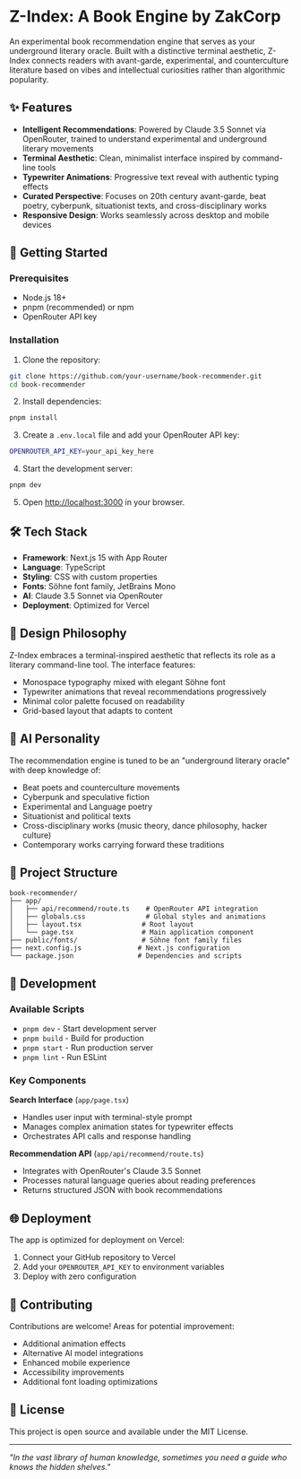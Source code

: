# Z-Index: A Book Engine by ZakCorp

An experimental book recommendation engine that serves as your underground literary oracle. Built with a distinctive terminal aesthetic, Z-Index connects readers with avant-garde, experimental, and counterculture literature based on vibes and intellectual curiosities rather than algorithmic popularity.

## ✨ Features

- **Intelligent Recommendations**: Powered by Claude 3.5 Sonnet via OpenRouter, trained to understand experimental and underground literary movements
- **Terminal Aesthetic**: Clean, minimalist interface inspired by command-line tools
- **Typewriter Animations**: Progressive text reveal with authentic typing effects
- **Curated Perspective**: Focuses on 20th century avant-garde, beat poetry, cyberpunk, situationist texts, and cross-disciplinary works
- **Responsive Design**: Works seamlessly across desktop and mobile devices

## 🚀 Getting Started

### Prerequisites

- Node.js 18+ 
- pnpm (recommended) or npm
- OpenRouter API key

### Installation

1. Clone the repository:
```bash
git clone https://github.com/your-username/book-recommender.git
cd book-recommender
```

2. Install dependencies:
```bash
pnpm install
```

3. Create a `.env.local` file and add your OpenRouter API key:
```bash
OPENROUTER_API_KEY=your_api_key_here
```

4. Start the development server:
```bash
pnpm dev
```

5. Open [http://localhost:3000](http://localhost:3000) in your browser.

## 🛠️ Tech Stack

- **Framework**: Next.js 15 with App Router
- **Language**: TypeScript
- **Styling**: CSS with custom properties
- **Fonts**: Söhne font family, JetBrains Mono
- **AI**: Claude 3.5 Sonnet via OpenRouter
- **Deployment**: Optimized for Vercel

## 🎨 Design Philosophy

Z-Index embraces a terminal-inspired aesthetic that reflects its role as a literary command-line tool. The interface features:

- Monospace typography mixed with elegant Söhne font
- Typewriter animations that reveal recommendations progressively  
- Minimal color palette focused on readability
- Grid-based layout that adapts to content

## 🧠 AI Personality

The recommendation engine is tuned to be an "underground literary oracle" with deep knowledge of:

- Beat poets and counterculture movements
- Cyberpunk and speculative fiction
- Experimental and Language poetry
- Situationist and political texts
- Cross-disciplinary works (music theory, dance philosophy, hacker culture)
- Contemporary works carrying forward these traditions

## 📁 Project Structure

```
book-recommender/
├── app/
│   ├── api/recommend/route.ts    # OpenRouter API integration
│   ├── globals.css               # Global styles and animations  
│   ├── layout.tsx               # Root layout
│   └── page.tsx                 # Main application component
├── public/fonts/                # Söhne font family files
├── next.config.js              # Next.js configuration
└── package.json                # Dependencies and scripts
```

## 🔧 Development

### Available Scripts

- `pnpm dev` - Start development server
- `pnpm build` - Build for production
- `pnpm start` - Run production server
- `pnpm lint` - Run ESLint

### Key Components

**Search Interface** (`app/page.tsx`)
- Handles user input with terminal-style prompt
- Manages complex animation states for typewriter effects
- Orchestrates API calls and response handling

**Recommendation API** (`app/api/recommend/route.ts`)
- Integrates with OpenRouter's Claude 3.5 Sonnet
- Processes natural language queries about reading preferences
- Returns structured JSON with book recommendations

## 🌐 Deployment

The app is optimized for deployment on Vercel:

1. Connect your GitHub repository to Vercel
2. Add your `OPENROUTER_API_KEY` to environment variables
3. Deploy with zero configuration

## 🤝 Contributing

Contributions are welcome! Areas for potential improvement:

- Additional animation effects
- Alternative AI model integrations  
- Enhanced mobile experience
- Accessibility improvements
- Additional font loading optimizations

## 📄 License

This project is open source and available under the MIT License.

---

*"In the vast library of human knowledge, sometimes you need a guide who knows the hidden shelves."*
